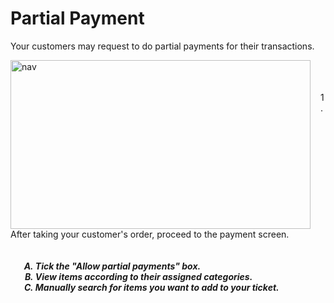 # **Partial Payment**

Your customers may request to do partial payments for their transactions.

<p><img src="_content/_partial/1.png" alt="nav" width="480" height="270" style="float:left; margin-right:1rem"><br><br><br>1. After taking your customer's order, proceed to the payment screen.
<h5>
<ol type="A" style="float:left; margin-left:1rem">
<li>Tick the "Allow partial payments" box.</li>
<li> View items according to their assigned categories.</li>
<li> Manually search for items you want to add to your ticket.</li>
</ol>
</h5>
</p>

<br><br><br><br><br>


